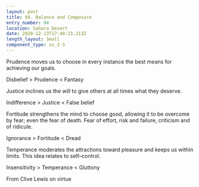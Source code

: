```yaml
---
layout: post
title: 94. Balance and Composure
entry_number: 94
location: Sahara Desert
date: 2020-12-13T17:49:23.213Z
length_layout: Small
component_type: xs_2-3
---
```

Prudence moves us to choose in every instance the best means for achieving our goals. 

Disbelief > Prudence < Fantasy

Justice inclines us the will to give others at all times what they deserve.

Indifference > Justice < False belief

Fortitude strengthens the mind to choose good, allowing it to be overcome by fear; even the fear of death. Fear of effort, risk and failure, criticism and of ridicule.

Ignorance > Fortitude < Dread 

Temperance moderates the attractions toward pleasure and keeps us within limits. This idea relates to self–control.

Insensitivity > Temperance < Gluttony

From Clive Lewis on virtue